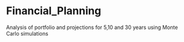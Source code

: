 # Financial_Planning
Analysis of portfolio and projections for 5,10 and 30 years using Monte Carlo simulations
